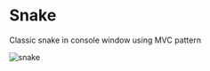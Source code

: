 # Snake
Сlassic snake in console window using MVC pattern

![snake](https://user-images.githubusercontent.com/81313310/190220855-83a2bf29-09d6-444e-b183-be3317b91c19.gif)


